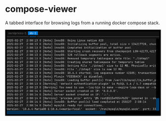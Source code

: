 # compose-viewer

A tabbed interface for browsing logs from a running docker compose stack.

<p align="center">
<img src="./screenshot.png">
</p>